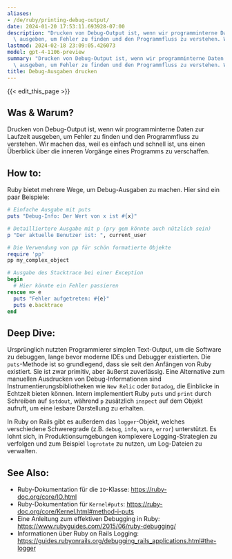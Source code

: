 ```yaml
---
aliases:
- /de/ruby/printing-debug-output/
date: 2024-01-20 17:53:11.693928-07:00
description: "Drucken von Debug-Output ist, wenn wir programminterne Daten zur Laufzeit\
  \ ausgeben, um Fehler zu finden und den Programmfluss zu verstehen. Wir machen\u2026"
lastmod: 2024-02-18 23:09:05.426073
model: gpt-4-1106-preview
summary: "Drucken von Debug-Output ist, wenn wir programminterne Daten zur Laufzeit\
  \ ausgeben, um Fehler zu finden und den Programmfluss zu verstehen. Wir machen\u2026"
title: Debug-Ausgaben drucken
---
```


{{< edit_this_page >}}

## Was & Warum?
Drucken von Debug-Output ist, wenn wir programminterne Daten zur Laufzeit ausgeben, um Fehler zu finden und den Programmfluss zu verstehen. Wir machen das, weil es einfach und schnell ist, uns einen Überblick über die inneren Vorgänge eines Programms zu verschaffen.

## How to:
Ruby bietet mehrere Wege, um Debug-Ausgaben zu machen. Hier sind ein paar Beispiele:

```Ruby
# Einfache Ausgabe mit puts
puts "Debug-Info: Der Wert von x ist #{x}"

# Detailliertere Ausgabe mit p (pry gem könnte auch nützlich sein)
p "Der aktuelle Benutzer ist: ", current_user

# Die Verwendung von pp für schön formatierte Objekte
require 'pp'
pp my_complex_object

# Ausgabe des Stacktrace bei einer Exception
begin
  # Hier könnte ein Fehler passieren
rescue => e
  puts "Fehler aufgetreten: #{e}"
  puts e.backtrace
end
```

## Deep Dive:
Ursprünglich nutzten Programmierer simplen Text-Output, um die Software zu debuggen, lange bevor moderne IDEs und Debugger existierten. Die `puts`-Methode ist so grundlegend, dass sie seit den Anfängen von Ruby existiert. Sie ist zwar primitiv, aber äußerst zuverlässig. Eine Alternative zum manuellen Ausdrucken von Debug-Informationen sind Instrumentierungsbibliotheken wie `New Relic` oder `Datadog`, die Einblicke in Echtzeit bieten können. Intern implementiert Ruby `puts` und `print` durch Schreiben auf `$stdout`, während `p` zusätzlich `inspect` auf dem Objekt aufruft, um eine lesbare Darstellung zu erhalten.

In Ruby on Rails gibt es außerdem das `logger`-Objekt, welches verschiedene Schweregrade (z.B. `debug`, `info`, `warn`, `error`) unterstützt. Es lohnt sich, in Produktionsumgebungen komplexere Logging-Strategien zu verfolgen und zum Beispiel `logrotate` zu nutzen, um Log-Dateien zu verwalten.

## See Also:
- Ruby-Dokumentation für die `IO`-Klasse: https://ruby-doc.org/core/IO.html
- Ruby-Dokumentation für `Kernel#puts`: https://ruby-doc.org/core/Kernel.html#method-i-puts
- Eine Anleitung zum effektiven Debugging in Ruby: https://www.rubyguides.com/2015/06/ruby-debugging/
- Informationen über Ruby on Rails Logging: https://guides.rubyonrails.org/debugging_rails_applications.html#the-logger
